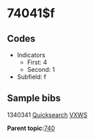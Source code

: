 # 74041$f

## Codes

-   Indicators
    -   First: 4
    -   Second: 1
-   Subfield: f

## Sample bibs

1340341 [Quicksearch](https://search.library.yale.edu/catalog/1340341) [VXWS](http://prodorbis.library.yale.edu:7014/vxws/GetHoldingsService?bibId=1340341)

**Parent topic:**[740](../../tags/740/740.md)

